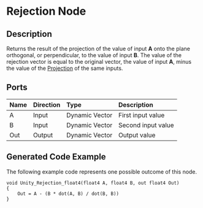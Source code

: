 # Rejection Node

## Description

Returns the result of the projection of the value of input **A** onto the plane orthogonal, or perpendicular, to the value of input **B**. The value of the rejection vector is equal to the original vector, the value of input **A**, minus the value of the [Projection](Projection-Node.md) of the same inputs.

## Ports

| Name        | Direction           | Type  | Description |
|:------------ |:-------------|:-----|:---|
| A      | Input | Dynamic Vector | First input value |
| B      | Input | Dynamic Vector | Second input value |
| Out | Output      |   Dynamic Vector | Output value |

## Generated Code Example

The following example code represents one possible outcome of this node.

```
void Unity_Rejection_float4(float4 A, float4 B, out float4 Out)
{
    Out = A - (B * dot(A, B) / dot(B, B))
}
```
